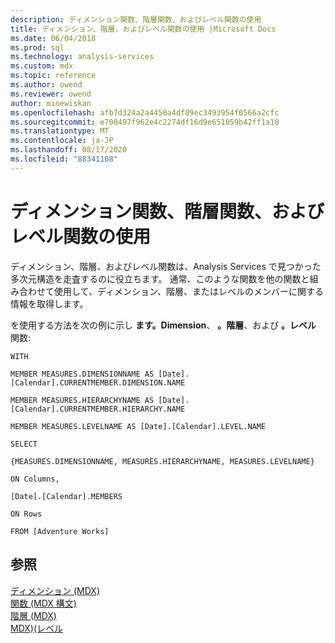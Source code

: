 ```yaml
---
description: ディメンション関数、階層関数、およびレベル関数の使用
title: ディメンション、階層、およびレベル関数の使用 |Microsoft Docs
ms.date: 06/04/2018
ms.prod: sql
ms.technology: analysis-services
ms.custom: mdx
ms.topic: reference
ms.author: owend
ms.reviewer: owend
author: minewiskan
ms.openlocfilehash: afb7d324a2a4450a4df09ec3493954f0566a2cfc
ms.sourcegitcommit: e700497f962e4c2274df16d9e651059b42ff1a10
ms.translationtype: MT
ms.contentlocale: ja-JP
ms.lasthandoff: 08/17/2020
ms.locfileid: "88341108"
---
```

# <a name="using-dimension-hierarchy-and-level-functions"></a>ディメンション関数、階層関数、およびレベル関数の使用


  ディメンション、階層、およびレベル関数は、Analysis Services で見つかった多次元構造を走査するのに役立ちます。 通常、このような関数を他の関数と組み合わせて使用して、ディメンション、階層、またはレベルのメンバーに関する情報を取得します。  
  
 を使用する方法を次の例に示し **ます。Dimension**、 **。階層**、および **。レベル** 関数:  
  
 `WITH`  
  
 `MEMBER MEASURES.DIMENSIONNAME AS [Date].[Calendar].CURRENTMEMBER.DIMENSION.NAME`  
  
 `MEMBER MEASURES.HIERARCHYNAME AS [Date].[Calendar].CURRENTMEMBER.HIERARCHY.NAME`  
  
 `MEMBER MEASURES.LEVELNAME AS [Date].[Calendar].LEVEL.NAME`  
  
 `SELECT`  
  
 `{MEASURES.DIMENSIONNAME, MEASURES.HIERARCHYNAME, MEASURES.LEVELNAME}`  
  
 `ON Columns,`  
  
 `[Date].[Calendar].MEMBERS`  
  
 `ON Rows`  
  
 `FROM [Adventure Works]`  
  
## <a name="see-also"></a>参照  
 [ディメンション &#40;MDX&#41;](../mdx/dimension-mdx.md)   
 [関数 &#40;MDX 構文&#41;](../mdx/functions-mdx-syntax.md)   
 [階層 &#40;MDX&#41;](../mdx/hierarchy-mdx.md)   
 [MDX&#41;&#40;レベル ](../mdx/level-mdx.md)  
  
  
